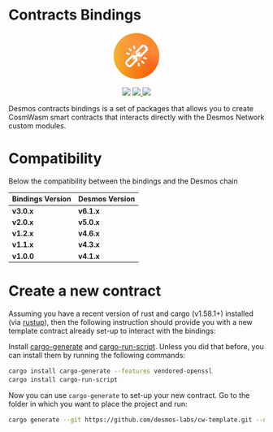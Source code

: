# Contracts Bindings

<p align="center" width="100%">
    <img height="90" src=".github/logo.svg" />
</p>

<p align="center" width="100%">
  <img height="20" src="https://img.shields.io/github/license/desmos-labs/desmos-bindings.svg" />
  <a href="https://crates.io/crates/desmos-bindings">
    <img height="20" src="https://img.shields.io/crates/v/desmos-bindings.svg" />
  </a>
  <a href="https://codecov.io/gh/desmos-labs/desmos-bindings">
    <img height="20" src="https://codecov.io/gh/desmos-labs/desmos-bindings/branch/main/graph/badge.svg?token=TT3qCDd957">
  </a>
</p>

Desmos contracts bindings is a set of packages that allows you to create CosmWasm smart contracts that interacts directly with the Desmos Network custom modules.

# Compatibility

Below the compatibility between the bindings and the Desmos chain

| Bindings Version | Desmos Version |
|------------------|----------------|
| **v3.0.x**       | **v6.1.x**     |
| **v2.0.x**       | **v5.0.x**     |
| **v1.2.x**       | **v4.6.x**     |
| **v1.1.x**       | **v4.3.x**     |
| **v1.0.0**       | **v4.1.x**     |

# Create a new contract
Assuming you have a recent version of rust and cargo (v1.58.1+) installed
(via [rustup](https://rustup.rs/)),
then the following instruction should provide you with a new template contract already set-up to interact with the bindings:

Install [cargo-generate](https://github.com/ashleygwilliams/cargo-generate) and [cargo-run-script](https://github.com/JoshMcguigan/cargo-run-script).
Unless you did that before, you can install them by running the following commands:

```sh
cargo install cargo-generate --features vendored-openssl
cargo install cargo-run-script
```

Now you can use `cargo-generate` to set-up your new contract.
Go to the folder in which you want to place the project and run:

```sh
cargo generate --git https://github.com/desmos-labs/cw-template.git --name PROJECT_NAME
````
